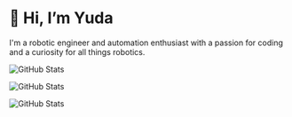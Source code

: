 # 👋 Hi, I’m Yuda
I'm a robotic engineer and automation enthusiast with a passion for coding and a curiosity for all things robotics.

![GitHub Stats](https://github-readme-stats.vercel.app/api?username=yudarw&theme=dark&show_icons=true&hide_border=true&count_private=true)

![GitHub Stats](https://github-readme-streak-stats.herokuapp.com/?user=yudarw&theme=dark&hide_border=true)

![GitHub Stats](https://github-readme-stats.vercel.app/api/top-langs/?username=yudarw&theme=dark&show_icons=true&hide_border=true&layout=compact)
<!---
yudarw/yudarw is a ✨ special ✨ repository because its `README.md` (this file) appears on your GitHub profile.
You can click the Preview link to take a look at your changes.
--->
